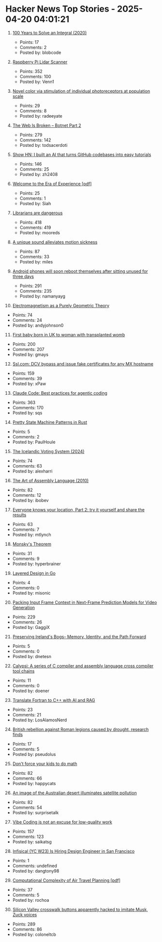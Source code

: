 # Hacker News Top Stories - 2025-04-20 04:01:21

1. [100 Years to Solve an Integral (2020)](https://liorsinai.github.io/mathematics/2020/08/27/secant-mercator.html)
   - Points: 17
   - Comments: 2
   - Posted by: blobcode

2. [Raspberry Pi Lidar Scanner](https://github.com/PiLiDAR/PiLiDAR)
   - Points: 352
   - Comments: 100
   - Posted by: Venn1

3. [Novel color via stimulation of individual photoreceptors at population scale](https://www.science.org/doi/10.1126/sciadv.adu1052)
   - Points: 29
   - Comments: 8
   - Posted by: radeeyate

4. [The Web Is Broken – Botnet Part 2](https://jan.wildeboer.net/2025/04/Web-is-Broken-Botnet-Part-2/)
   - Points: 279
   - Comments: 142
   - Posted by: todsacerdoti

5. [Show HN: I built an AI that turns GitHub codebases into easy tutorials](https://github.com/The-Pocket/Tutorial-Codebase-Knowledge)
   - Points: 146
   - Comments: 25
   - Posted by: zh2408

6. [Welcome to the Era of Experience [pdf]](https://storage.googleapis.com/deepmind-media/Era-of-Experience%20/The%20Era%20of%20Experience%20Paper.pdf)
   - Points: 25
   - Comments: 1
   - Posted by: Siah

7. [Librarians are dangerous](https://bradmontague.substack.com/p/librarians-are-dangerous)
   - Points: 418
   - Comments: 419
   - Posted by: mooreds

8. [A unique sound alleviates motion sickness](https://www.nagoya-u.ac.jp/researchinfo/result-en/2025/04/20250408-01.html)
   - Points: 87
   - Comments: 33
   - Posted by: miles

9. [Android phones will soon reboot themselves after sitting unused for three days](https://arstechnica.com/gadgets/2025/04/android-phones-will-soon-reboot-themselves-after-sitting-unused-for-3-days/)
   - Points: 291
   - Comments: 235
   - Posted by: namanyayg

10. [Electromagnetism as a Purely Geometric Theory](https://iopscience.iop.org/article/10.1088/1742-6596/2987/1/012001)
   - Points: 74
   - Comments: 24
   - Posted by: andyjohnson0

11. [First baby born in UK to woman with transplanted womb](https://www.bbc.com/news/articles/c78jd517z87o)
   - Points: 200
   - Comments: 207
   - Posted by: gmays

12. [Ssl.com: DCV bypass and issue fake certificates for any MX hostname](https://bugzilla.mozilla.org/show_bug.cgi?id=1961406)
   - Points: 159
   - Comments: 39
   - Posted by: xPaw

13. [Claude Code: Best practices for agentic coding](https://www.anthropic.com/engineering/claude-code-best-practices)
   - Points: 363
   - Comments: 170
   - Posted by: sqs

14. [Pretty State Machine Patterns in Rust](https://hoverbear.org/blog/rust-state-machine-pattern/)
   - Points: 5
   - Comments: 2
   - Posted by: PaulHoule

15. [The Icelandic Voting System (2024)](https://smarimccarthy.is/posts/2024-11-25-voting-system/)
   - Points: 74
   - Comments: 63
   - Posted by: alexharri

16. [The Art of Assembly Language (2010)](https://www.plantation-productions.com/Webster/www.artofasm.com/Linux/HTML/AoATOC.html)
   - Points: 82
   - Comments: 12
   - Posted by: ibobev

17. [Everyone knows your location, Part 2: try it yourself and share the results](https://timsh.org/everyone-knows-your-location-part-2-try-it-yourself/)
   - Points: 63
   - Comments: 7
   - Posted by: mtlynch

18. [Monsky's Theorem](https://mathmondays.com/monskys-theorem)
   - Points: 31
   - Comments: 9
   - Posted by: hyperbrainer

19. [Layered Design in Go](https://jerf.org/iri/post/2025/go_layered_design/)
   - Points: 4
   - Comments: 0
   - Posted by: misonic

20. [Packing Input Frame Context in Next-Frame Prediction Models for Video Generation](https://lllyasviel.github.io/frame_pack_gitpage/)
   - Points: 229
   - Comments: 26
   - Posted by: GaggiX

21. [Preserving Ireland's Bogs– Memory, Identity, and the Path Forward](https://worldsensorium.com/breandan-ocaoimh-preserving-irelands-bogs-memory-identity-and-the-path-forward/)
   - Points: 5
   - Comments: 0
   - Posted by: dnetesn

22. [Calypsi: A series of C compiler and assembly language cross compiler tool chains](https://github.com/hth313/Calypsi-tool-chains)
   - Points: 11
   - Comments: 0
   - Posted by: doener

23. [Translate Fortran to C++ with AI and RAG](https://www.lanl.gov/media/publications/1663/0125-llm-translation)
   - Points: 23
   - Comments: 21
   - Posted by: LosAlamosNerd

24. [British rebellion against Roman legions caused by drought, research finds](https://www.theguardian.com/uk-news/2025/apr/17/british-rebellion-against-roman-legions-caused-by-drought-research-finds)
   - Points: 17
   - Comments: 5
   - Posted by: pseudolus

25. [Don't force your kids to do math](https://blog.avocados.ovh/posts/how-to-force-your-kids-to-do-math/)
   - Points: 82
   - Comments: 66
   - Posted by: happycats

26. [An image of the Australian desert illuminates satellite pollution](https://www.thisiscolossal.com/2025/04/a-stunning-image-of-the-australian-desert-illuminates-the-growing-problem-of-satellite-pollution/)
   - Points: 82
   - Comments: 54
   - Posted by: surprisetalk

27. [Vibe Coding is not an excuse for low-quality work](https://addyo.substack.com/p/vibe-coding-is-not-an-excuse-for)
   - Points: 157
   - Comments: 123
   - Posted by: saikatsg

28. [Infisical (YC W23) Is Hiring Design Engineer in San Francisco](https://www.ycombinator.com/companies/infisical/jobs/I8zvnRW-design-engineer-san-francisco)
   - Points: 1
   - Comments: undefined
   - Posted by: dangtony98

29. [Computational Complexity of Air Travel Planning [pdf]](http://www.demarcken.org/carl/papers/ITA-software-travel-complexity/ITA-software-travel-complexity.pdf)
   - Points: 37
   - Comments: 5
   - Posted by: rochoa

30. [Silicon Valley crosswalk buttons apparently hacked to imitate Musk, Zuck voices](https://www.paloaltoonline.com/technology/2025/04/12/silicon-valley-crosswalk-buttons-apparently-hacked-to-imitate-musk-zuckerberg-voices/)
   - Points: 289
   - Comments: 86
   - Posted by: coloneltcb

